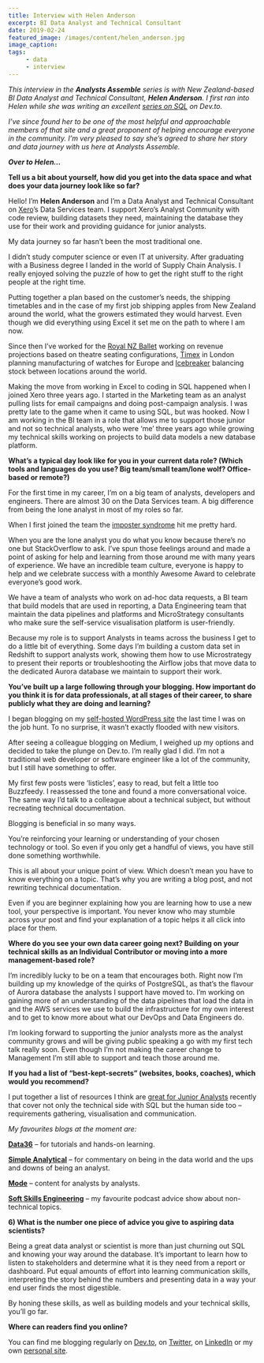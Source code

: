 ```yaml
---
title: Interview with Helen Anderson
excerpt: BI Data Analyst and Technical Consultant
date: 2019-02-24
featured_image: /images/content/helen_anderson.jpg
image_caption: 
tags: 
     - data
     - interview
---
```

_This interview in the **Analysts Assemble** series is with New Zealand-based BI Data Analyst and Technical Consultant, **Helen Anderson**. I first ran into Helen while she was writing an excellent [series on SQL][1] on Dev.to._

_I&#8217;ve since found her to be one of the most helpful and approachable members of that site and a great proponent of helping encourage everyone in the community. I&#8217;m very pleased to say she&#8217;s agreed to share her story and data journey with us here at Analysts Assemble._

_**Over to Helen&#8230;**_

**Tell us a bit about yourself, how did you get into the data space and what does your data journey look like so far?**

Hello! I’m **Helen Anderson** and I’m a Data Analyst and Technical Consultant on [Xero][2]’s Data Services team. I support Xero’s Analyst Community with code review, building datasets they need, maintaining the database they use for their work and providing guidance for junior analysts.

My data journey so far hasn’t been the most traditional one.

I didn’t study computer science or even IT at university. After graduating with a Business degree I landed in the world of Supply Chain Analysis. I really enjoyed solving the puzzle of how to get the right stuff to the right people at the right time.

Putting together a plan based on the customer&#8217;s needs, the shipping timetables and in the case of my first job shipping apples from New Zealand around the world, what the growers estimated they would harvest. Even though we did everything using Excel it set me on the path to where I am now.

Since then I’ve worked for the [Royal NZ Ballet][3] working on revenue projections based on theatre seating configurations, [Timex][4] in London planning manufacturing of watches for Europe and [Icebreaker][5] balancing stock between locations around the world.

Making the move from working in Excel to coding in SQL happened when I joined Xero three years ago. I started in the Marketing team as an analyst pulling lists for email campaigns and doing post-campaign analysis. I was pretty late to the game when it came to using SQL, but was hooked. Now I am working in the BI team in a role that allows me to support those junior and not so technical analysts, who were ‘me’ three years ago while growing my technical skills working on projects to build data models a new database platform.

**What’s a typical day look like for you in your current data role? (Which tools and languages do you use? Big team/small team/lone wolf? Office-based or remote?)**

For the first time in my career, I’m on a big team of analysts, developers and engineers. There are almost 30 on the Data Services team. A big difference from being the lone analyst in most of my roles so far.

When I first joined the team the [imposter syndrome][6] hit me pretty hard.

When you are the lone analyst you do what you know because there’s no one but StackOverflow to ask. I’ve spun those feelings around and made a point of asking for help and learning from those around me with many years of experience. We have an incredible team culture, everyone is happy to help and we celebrate success with a monthly Awesome Award to celebrate everyone’s good work.

We have a team of analysts who work on ad-hoc data requests, a BI team that build models that are used in reporting, a Data Engineering team that maintain the data pipelines and platforms and MicroStrategy consultants who make sure the self-service visualisation platform is user-friendly.

Because my role is to support Analysts in teams across the business I get to do a little bit of everything. Some days I’m building a custom data set in Redshift to support analysts work, showing them how to use Microstrategy to present their reports or troubleshooting the Airflow jobs that move data to the dedicated Aurora database we maintain to support their work.

**You&#8217;ve built up a large following through your blogging. How important do you think it is for data professionals, at all stages of their career, to share publicly what they are doing and learning?**

I began blogging on my [self-hosted WordPress site][7] the last time I was on the job hunt. To no surprise, it wasn’t exactly flooded with new visitors.

After seeing a colleague blogging on Medium, I weighed up my options and decided to take the plunge on Dev.to. I’m really glad I did. I’m not a traditional web developer or software engineer like a lot of the community, but I still have something to offer.

My first few posts were ‘listicles’, easy to read, but felt a little too Buzzfeedy. I reassessed the tone and found a more conversational voice. The same way I’d talk to a colleague about a technical subject, but without recreating technical documentation.

Blogging is beneficial in so many ways.

You&#8217;re reinforcing your learning or understanding of your chosen technology or tool. So even if you only get a handful of views, you have still done something worthwhile.

This is all about your unique point of view. Which doesn&#8217;t mean you have to know everything on a topic. That&#8217;s why you are writing a blog post, and not rewriting technical documentation.

Even if you are beginner explaining how you are learning how to use a new tool, your perspective is important. You never know who may stumble across your post and find your explanation of a topic helps it all click into place for them.

**Where do you see your own data career going next? Building on your technical skills as an Individual Contributor or moving into a more management-based role?**

I’m incredibly lucky to be on a team that encourages both. Right now I’m building up my knowledge of the quirks of PostgreSQL, as that’s the flavour of Aurora database the analysts I support have moved to. I’m working on gaining more of an understanding of the data pipelines that load the data in and the AWS services we use to build the infrastructure for my own interest and to get to know more about what our DevOps and Data Engineers do.

I’m looking forward to supporting the junior analysts more as the analyst community grows and will be giving public speaking a go with my first tech talk really soon. Even though I’m not making the career change to Management I’m still able to support and teach those around me.

**If you had a list of “best-kept-secrets” (websites, books, coaches), which would you recommend?**

I put together a list of resources I think are [great for Junior Analysts][8] recently that cover not only the technical side with SQL but the human side too &#8211; requirements gathering, visualisation and communication.

_My favourites blogs at the moment are:_

**[Data36](https://data36.com/)** &#8211; for tutorials and hands-on learning.

**[Simple Analytical](https://alanhylands.com/)** &#8211; for commentary on being in the data world and the ups and downs of being an analyst.

**[Mode](https://mode.com/blog/)** &#8211; content for analysts by analysts.

**[Soft Skills Engineering](https://softskills.audio/)** &#8211; my favourite podcast advice show about non-technical topics.

**6) What is the number one piece of advice you give to aspiring data scientists?**

Being a great data analyst or scientist is more than just churning out SQL and knowing your way around the database. It&#8217;s important to learn how to listen to stakeholders and determine what it is they need from a report or dashboard. Put equal amounts of effort into learning communication skills, interpreting the story behind the numbers and presenting data in a way your end user finds the most digestible.

By honing these skills, as well as building models and your technical skills, you’ll go far.

**Where can readers find you online?**

You can find me blogging regularly on [Dev.to][9], on [Twitter][10], on [LinkedIn][11] or my own [personal site][7].

 [1]: https://dev.to/helenanders26/sql-series-all-about-sql-joins-15ol
 [2]: https://www.xero.com
 [3]: https://rnzb.org.nz/
 [4]: https://www.timex.co.uk/
 [5]: https://nz.icebreaker.com/en/home
 [6]: https://dev.to/helenanders26/how-im-dealing-with-imposter-syndrome-and-stress-4fdm
 [7]: http://www.helenanderson.co.nz/
 [8]: https://dev.to/helenanders26/resources-for-beginner-data-analysts-4pm6
 [9]: https://dev.to/helenanders26
 [10]: https://twitter.com/helenanders26
 [11]: https://www.linkedin.com/in/helenanders26